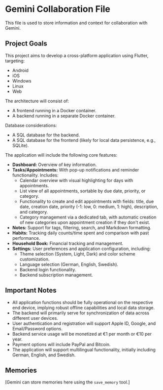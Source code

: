 # Gemini Collaboration File

This file is used to store information and context for collaboration with Gemini.

## Project Goals

This project aims to develop a cross-platform application using Flutter, targeting:
- Android
- iOS
- Windows
- Linux
- Web

The architecture will consist of:
- A frontend running in a Docker container.
- A backend running in a separate Docker container.

Database considerations:
- A SQL database for the backend.
- A SQL database for the frontend (likely for local data persistence, e.g., SQLite).

The application will include the following core features:
- **Dashboard:** Overview of key information.
- **Tasks/Appointments:** With pop-up notifications and reminder functionality. Includes:
    - Calendar overview with visual highlighting for days with appointments.
    - List view of all appointments, sortable by due date, priority, or category.
    - Functionality to create and edit appointments with fields: title, due date, creation date, priority (-1: low, 0: medium, 1: high), description, and category.
    - Category management via a dedicated tab, with automatic creation of new categories upon appointment creation if they don't exist.
- **Notes:** Support for tags, filtering, search, and Markdown formatting.
- **Habits:** Tracking daily counts/time spent and comparison with past performance.
- **Household Book:** Financial tracking and management.
- **Settings:** User preferences and application configuration, including:
    - Theme selection (System, Light, Dark) and color scheme customization.
    - Language selection (German, English, Swedish).
    - Backend login functionality.
    - Backend subscription management.

## Important Notes

- All application functions should be fully operational on the respective end device, implying robust offline capabilities and local data storage.
- The backend will primarily serve for synchronization of data across different user devices.
- User authentication and registration will support Apple ID, Google, and Email/Password options.
- Backend service usage will be monetized at €1 per month or €10 per year.
- Payment options will include PayPal and Bitcoin.
- The application will support multilingual functionality, initially including German, English, and Swedish.

## Memories

[Gemini can store memories here using the `save_memory` tool.]
